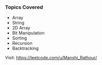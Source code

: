 <h3>Topics Covered</h3>

- Array
- String
- 2D Array
- Bit Manipulation
- Sorting
- Recursion
- Backtracking


Visit: https://leetcode.com/u/Manshi_Rathour/ 
